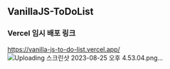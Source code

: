 ## VanillaJS-ToDoList

### Vercel 임시 배포 링크
https://vanilla-js-to-do-list.vercel.app/
![Uploading 스크린샷 2023-08-25 오후 4.53.04.png…]()
